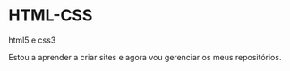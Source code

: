 # HTML-CSS
 html5 e css3
 
 Estou a aprender a criar sites e agora vou gerenciar os meus repositórios. 